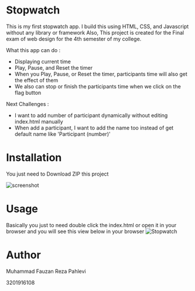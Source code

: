# Stopwatch

This is my first stopwatch app. I build this using HTML, CSS, and Javascript without any library or framework
Also, This project is created for the Final exam of web design for the 4th semester of my college.

What this app can do :
* Displaying current time
* Play, Pause, and Reset the timer
* When you Play, Pause, or Reset the timer, participants time will also get the effect of them
* We also can stop or finish the participants time when we click on the flag button

Next Challenges :
* I want to add number of participant dynamically without editing index.html manually
* When add a participant, I want to add the name too instead of get default name like 'Participant (number)' 

# Installation

You just need to Download ZIP this project

![screenshot](https://user-images.githubusercontent.com/69569906/132783866-2e0ce974-4cb8-433f-a0f8-2c22bdf076d8.png)

# Usage

Basically you just to need double click the index.html or open it in your browser and you will see this view below in your browser
![Stopwatch](https://user-images.githubusercontent.com/69569906/132784303-9132cf1d-9519-4577-942a-4aecf3e518df.png)

# Author

Muhammad Fauzan Reza Pahlevi

3201916108